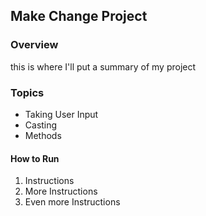 ## Make Change Project

### Overview

this is where I'll put a summary of my project

### Topics
* Taking User Input
* Casting
* Methods

#### How to Run

1. Instructions
2. More Instructions
3. Even more Instructions
